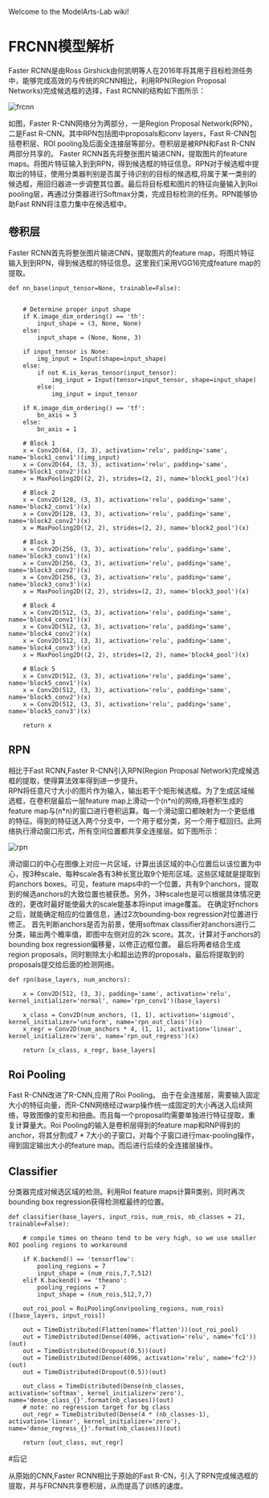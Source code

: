 Welcome to the ModelArts-Lab wiki!
# FRCNN模型解析
   Faster RCNN是由Ross Girshick由何凯明等人在2016年将其用于目标检测任务中，能够完成高效的与传统的RCNN相比，利用RPN(Region Proposal Networks)完成候选框的选择，Fast RCNN的结构如下图所示：

![frcnn](./frcnn.png)

如图，Faster R-CNN网络分为两部分，一是Region Proposal Network(RPN)，二是Fast R-CNN。其中RPN包括图中proposals和conv layers，Fast R-CNN包括卷积层、ROI pooling及后面全连接层等部分。卷积层是被RPN和Fast R-CNN两部分共享的。
Faster RCNN首先将整张图片输进CNN，提取图片的feature maps。将图片特征输入到到RPN，得到候选框的特征信息。RPN对于候选框中提取出的特征，使用分类器判别是否属于待识别的目标的候选框,将属于某一类别的候选框，用回归器进一步调整其位置。最后将目标框和图片的特征向量输入到Roi pooling层，再通过分类器进行Softmax分类，完成目标检测的任务。RPN能够协助Fast RNN将注意力集中在候选框中。
## 卷积层
Faster RCNN首先将整张图片输进CNN，提取图片的feature map，将图片特征输入到到RPN，得到候选框的特征信息。这里我们采用VGG16完成feature map的提取。

```
def nn_base(input_tensor=None, trainable=False):


    # Determine proper input shape
    if K.image_dim_ordering() == 'th':
        input_shape = (3, None, None)
    else:
        input_shape = (None, None, 3)

    if input_tensor is None:
        img_input = Input(shape=input_shape)
    else:
        if not K.is_keras_tensor(input_tensor):
            img_input = Input(tensor=input_tensor, shape=input_shape)
        else:
            img_input = input_tensor

    if K.image_dim_ordering() == 'tf':
        bn_axis = 3
    else:
        bn_axis = 1

    # Block 1
    x = Conv2D(64, (3, 3), activation='relu', padding='same', name='block1_conv1')(img_input)
    x = Conv2D(64, (3, 3), activation='relu', padding='same', name='block1_conv2')(x)
    x = MaxPooling2D((2, 2), strides=(2, 2), name='block1_pool')(x)

    # Block 2
    x = Conv2D(128, (3, 3), activation='relu', padding='same', name='block2_conv1')(x)
    x = Conv2D(128, (3, 3), activation='relu', padding='same', name='block2_conv2')(x)
    x = MaxPooling2D((2, 2), strides=(2, 2), name='block2_pool')(x)

    # Block 3
    x = Conv2D(256, (3, 3), activation='relu', padding='same', name='block3_conv1')(x)
    x = Conv2D(256, (3, 3), activation='relu', padding='same', name='block3_conv2')(x)
    x = Conv2D(256, (3, 3), activation='relu', padding='same', name='block3_conv3')(x)
    x = MaxPooling2D((2, 2), strides=(2, 2), name='block3_pool')(x)

    # Block 4
    x = Conv2D(512, (3, 3), activation='relu', padding='same', name='block4_conv1')(x)
    x = Conv2D(512, (3, 3), activation='relu', padding='same', name='block4_conv2')(x)
    x = Conv2D(512, (3, 3), activation='relu', padding='same', name='block4_conv3')(x)
    x = MaxPooling2D((2, 2), strides=(2, 2), name='block4_pool')(x)

    # Block 5
    x = Conv2D(512, (3, 3), activation='relu', padding='same', name='block5_conv1')(x)
    x = Conv2D(512, (3, 3), activation='relu', padding='same', name='block5_conv2')(x)
    x = Conv2D(512, (3, 3), activation='relu', padding='same', name='block5_conv3')(x)

    return x

```

## RPN
相比于Fast RCNN,Faster R-CNN引入RPN(Region Proposal Network)完成候选框的提取，使得算法效率得到进一步提升。   
RPN将任意尺寸大小的图片作为输入，输出若干个矩形候选框。为了生成区域候选框，在卷积层最后一层feature map上滑动一个(n\*n)的网络,将卷积生成的feature map与(n\*n)的窗口进行卷积运算。每一个滑动窗口都映射为一个更低维的特征。得到的特征送入两个分支中，一个用于框分类，另一个用于框回归。此网络执行滑动窗口形式，所有空间位置都共享全连接层。如下图所示：

![rpn](./rpn.png)

滑动窗口的中心在图像上对应一片区域，计算出该区域的中心位置后以该位置为中心，按3种scale、每种scale各有3种长宽比取9个矩形区域。这些区域就是提取到的anchors boxes。可见，feature maps中的一个位置，共有9个anchors，提取到的候选anchors的大致位置也被获悉。另外，3种scale也是可以根据具体情况更改的，更改时最好能使最大的scale能基本将input image覆盖。
在确定好nchors之后，就能确定相应的位置信息，通过2次bounding-box regression对位置进行修正。
首先判断anchors是否为前景，使用softmax classifier对anchors进行二分类，输出两个概率值，即图中左侧对应的2k score。其次，计算对于anchors的bounding box regression偏移量，以修正边框位置。
最后将两者结合生成region proposals，同时剔除太小和超出边界的proposals，最后将提取到的proposals提交给后面的检测网络。
```
def rpn(base_layers, num_anchors):

    x = Conv2D(512, (3, 3), padding='same', activation='relu', kernel_initializer='normal', name='rpn_conv1')(base_layers)

    x_class = Conv2D(num_anchors, (1, 1), activation='sigmoid', kernel_initializer='uniform', name='rpn_out_class')(x)
    x_regr = Conv2D(num_anchors * 4, (1, 1), activation='linear', kernel_initializer='zero', name='rpn_out_regress')(x)

    return [x_class, x_regr, base_layers]
```
## Roi Pooling
Fast R-CNN改进了R-CNN,应用了Roi Pooling。
由于在全连接层，需要输入固定大小的特征向量，而R-CNN网络经过warp操作统一成固定的大小再送入后续网络，导致图像的变形和扭曲。而且每一个proposal均需要单独进行特征提取，重复计算量大。Roi Pooling的输入是卷积层得到的feature map和RNP得到的anchor，将其分割成7 * 7大小的子窗口，对每个子窗口进行max-pooling操作，得到固定输出大小的feature map。而后进行后续的全连接层操作。

## Classifier
分类器完成对候选区域的检测。利用RoI feature maps计算R类别，同时再次bounding box regression获得检测框最终的位置。
```
def classifier(base_layers, input_rois, num_rois, nb_classes = 21, trainable=False):

    # compile times on theano tend to be very high, so we use smaller ROI pooling regions to workaround

    if K.backend() == 'tensorflow':
        pooling_regions = 7
        input_shape = (num_rois,7,7,512)
    elif K.backend() == 'theano':
        pooling_regions = 7
        input_shape = (num_rois,512,7,7)

    out_roi_pool = RoiPoolingConv(pooling_regions, num_rois)([base_layers, input_rois])

    out = TimeDistributed(Flatten(name='flatten'))(out_roi_pool)
    out = TimeDistributed(Dense(4096, activation='relu', name='fc1'))(out)
    out = TimeDistributed(Dropout(0.5))(out)
    out = TimeDistributed(Dense(4096, activation='relu', name='fc2'))(out)
    out = TimeDistributed(Dropout(0.5))(out)

    out_class = TimeDistributed(Dense(nb_classes, activation='softmax', kernel_initializer='zero'), name='dense_class_{}'.format(nb_classes))(out)
    # note: no regression target for bg class
    out_regr = TimeDistributed(Dense(4 * (nb_classes-1), activation='linear', kernel_initializer='zero'), name='dense_regress_{}'.format(nb_classes))(out)

    return [out_class, out_regr]
```
#后记

从原始的CNN,Faster RCNN相比于原始的Fast R-CN，引入了RPN完成候选框的提取，并与FRCNN共享卷积层，从而提高了训练的速度。

